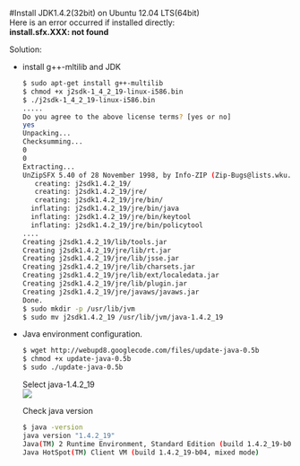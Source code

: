 #Install JDK1.4.2(32bit) on Ubuntu 12.04 LTS(64bit)  
Here is an error occurred if installed directly:  
**install.sfx.XXX: not found**  

Solution:  

* install g++-mltilib and JDK  

    ```Bash
    $ sudo apt-get install g++-multilib  
    $ chmod +x j2sdk-1_4_2_19-linux-i586.bin  
    $ ./j2sdk-1_4_2_19-linux-i586.bin
    .....
    Do you agree to the above license terms? [yes or no]
    yes
    Unpacking...
    Checksumming...
    0
    0
    Extracting...
    UnZipSFX 5.40 of 28 November 1998, by Info-ZIP (Zip-Bugs@lists.wku.edu).
       creating: j2sdk1.4.2_19/
       creating: j2sdk1.4.2_19/jre/
       creating: j2sdk1.4.2_19/jre/bin/
      inflating: j2sdk1.4.2_19/jre/bin/java
      inflating: j2sdk1.4.2_19/jre/bin/keytool
      inflating: j2sdk1.4.2_19/jre/bin/policytool
    ....
    Creating j2sdk1.4.2_19/lib/tools.jar
    Creating j2sdk1.4.2_19/jre/lib/rt.jar
    Creating j2sdk1.4.2_19/jre/lib/jsse.jar
    Creating j2sdk1.4.2_19/jre/lib/charsets.jar
    Creating j2sdk1.4.2_19/jre/lib/ext/localedata.jar
    Creating j2sdk1.4.2_19/jre/lib/plugin.jar
    Creating j2sdk1.4.2_19/jre/javaws/javaws.jar
    Done.  
    $ sudo mkdir -p /usr/lib/jvm  
    $ sudo mv j2sdk1.4.2_19 /usr/lib/jvm/java-1.4.2_19
    ```  

* Java environment configuration.  

    ```bash
    $ wget http://webupd8.googlecode.com/files/update-java-0.5b  
    $ chmod +x update-java-0.5b
    $ sudo ./update-java-0.5b  
    ```  
    
    Select java-1.4.2_19  
    <img src="https://lh4.googleusercontent.com/-yu8Tt-wDPSk/UcF0cdDphYI/AAAAAAAAAKo/EEGteLUHDfI/s800/java-update-v0.5.png" >  

    Check java version 
 
    ```bash 
    $ java -version
    java version "1.4.2_19"
    Java(TM) 2 Runtime Environment, Standard Edition (build 1.4.2_19-b04)
    Java HotSpot(TM) Client VM (build 1.4.2_19-b04, mixed mode)  
    ```  
